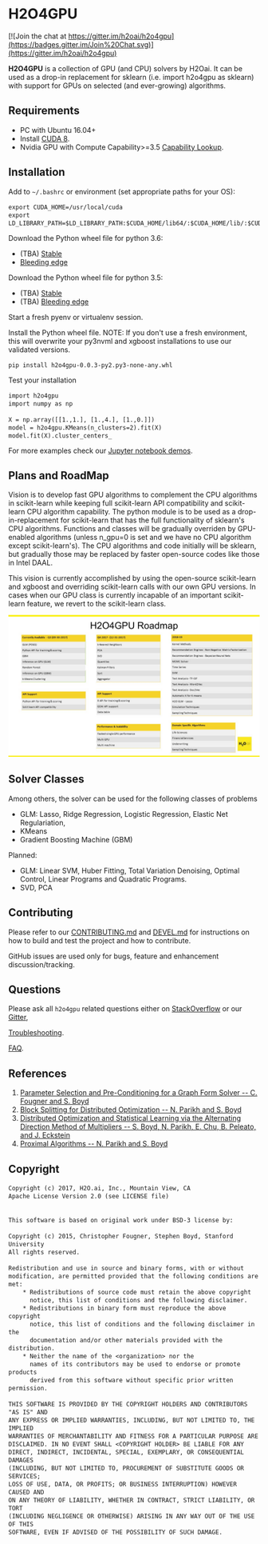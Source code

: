 # H2O4GPU

[![Join the chat at https://gitter.im/h2oai/h2o4gpu](https://badges.gitter.im/Join%20Chat.svg)](https://gitter.im/h2oai/h2o4gpu)

**H2O4GPU** is a collection of GPU (and CPU) solvers by H2Oai.  It can
be used as a drop-in replacement for sklearn (i.e. import h2o4gpu as sklearn)
with support for GPUs on selected (and ever-growing) algorithms.

## Requirements

* PC with Ubuntu 16.04+
* Install [CUDA 8](https://developer.nvidia.com/cuda-downloads).
* Nvidia GPU with Compute Capability>=3.5 [Capability Lookup](https://developer.nvidia.com/cuda-gpus).

## Installation

Add to `~/.bashrc` or environment (set appropriate paths for your OS):

```
export CUDA_HOME=/usr/local/cuda
export LD_LIBRARY_PATH=$LD_LIBRARY_PATH:$CUDA_HOME/lib64/:$CUDA_HOME/lib/:$CUDA_HOME/extras/CUPTI/lib64
```

Download the Python wheel file for python 3.6:
  * (TBA) [Stable](https://s3.amazonaws.com/artifacts.h2o.ai/releases/stable/ai/h2o/h2o4gpu/0.0.3/h2o4gpu-0.0.3-py2.py3-none-any.whl)
  * [Bleeding edge](https://s3.amazonaws.com/artifacts.h2o.ai/releases/bleeding-edge/ai/h2o/h2o4gpu/0.0.3/h2o4gpu-0.0.3-py2.py3-none-any.whl)

Download the Python wheel file for python 3.5:
  * (TBA) [Stable](https://s3.amazonaws.com/artifacts.h2o.ai/releases/stable/ai/h2o/h2o4gpu/0.0.3/h2o4gpu-0.0.3-py3.5.whl)
  * (TBA) [Bleeding edge](https://s3.amazonaws.com/artifacts.h2o.ai/releases/bleeding-edge/ai/h2o/h2o4gpu/0.0.3/h2o4gpu-0.0.3-py3.5.whl)
 
Start a fresh pyenv or virtualenv session.

Install the Python wheel file. NOTE: If you don't use a fresh environment, this will
overwrite your py3nvml and xgboost installations to use our validated
versions.

```
pip install h2o4gpu-0.0.3-py2.py3-none-any.whl
```

Test your installation

```
import h2o4gpu
import numpy as np

X = np.array([[1.,1.], [1.,4.], [1.,0.]])
model = h2o4gpu.KMeans(n_clusters=2).fit(X)
model.fit(X).cluster_centers_
```

For more examples check our [Jupyter notebook demos](https://github.com/h2oai/h2o4gpu/tree/master/examples/py/demos).

## Plans and RoadMap

Vision is to develop fast GPU algorithms to complement the CPU
algorithms in scikit-learn while keeping full scikit-learn API
compatibility and scikit-learn CPU algorithm capability. The python
module is to be used as a drop-in-replacement for scikit-learn that
has the full functionality of sklearn's CPU algorithms.  Functions and
classes will be gradually overriden by GPU-enabled algorithms (unless
n_gpu=0 is set and we have no CPU algorithm except scikit-learn's).
The CPU algorithms and code initially will be sklearn, but gradually
those may be replaced by faster open-source codes like those in Intel
DAAL.

This vision is currently accomplished by using the open-source
scikit-learn and xgboost and overriding scikit-learn calls with our
own GPU versions.  In cases when our GPU class is currently
incapable of an important scikit-learn feature, we revert to the
scikit-learn class.


![Alt text](https://github.com/h2oai/h2o4gpu/blob/master/roadmap.jpg
 "ROADMAP.")

## Solver Classes

Among others, the solver can be used for the following classes of problems

  + GLM: Lasso, Ridge Regression, Logistic Regression, Elastic Net Regulariation,
  + KMeans
  + Gradient Boosting Machine (GBM)

Planned:
  + GLM: Linear SVM, Huber Fitting, Total Variation Denoising, Optimal Control, Linear Programs and Quadratic Programs.
  + SVD, PCA


## Contributing

Please refer to our [CONTRIBUTING.md](CONTRIBUTING.md) and [DEVEL.md](DEVEL.md) for instructions on how to build and test the project and how to contribute.

GitHub issues are used only for bugs, feature and enhancement discussion/tracking.

## Questions

Please ask all `h2o4gpu` related questions either on [StackOverflow](https://stackoverflow.com/questions/tagged/h2o4gpu) or our [Gitter](https://gitter.im/h2oai/h2o4gpu),

[Troubleshooting](https://github.com/h2oai/h2o4gpu/tree/master/TROUBLESHOOTING.md).

[FAQ](https://github.com/h2oai/h2o4gpu/tree/master/FAQ.md).


## References

1. [Parameter Selection and Pre-Conditioning for a Graph Form Solver -- C. Fougner and S. Boyd][pogs]
2. [Block Splitting for Distributed Optimization -- N. Parikh and S. Boyd][block_splitting]
3. [Distributed Optimization and Statistical Learning via the Alternating Direction Method of Multipliers -- S. Boyd, N. Parikh, E. Chu, B. Peleato, and J. Eckstein][admm_distr_stats]
4. [Proximal Algorithms -- N. Parikh and S. Boyd][prox_algs]


[pogs]: http://stanford.edu/~boyd/papers/pogs.html "Parameter Selection and Pre-Conditioning for a Graph Form Solver -- C. Fougner and S. Boyd"

[block_splitting]: http://www.stanford.edu/~boyd/papers/block_splitting.html "Block Splitting for Distributed Optimization -- N. Parikh and S. Boyd"

[admm_distr_stats]: http://www.stanford.edu/~boyd/papers/block_splitting.html "Distributed Optimization and Statistical Learning via the Alternating Direction Method of Multipliers -- S. Boyd, N. Parikh, E. Chu, B. Peleato, and J. Eckstein"

[prox_algs]: http://www.stanford.edu/~boyd/papers/prox_algs.html "Proximal Algorithms -- N. Parikh and S. Boyd"

## Copyright

```
Copyright (c) 2017, H2O.ai, Inc., Mountain View, CA
Apache License Version 2.0 (see LICENSE file)


This software is based on original work under BSD-3 license by:

Copyright (c) 2015, Christopher Fougner, Stephen Boyd, Stanford University
All rights reserved.

Redistribution and use in source and binary forms, with or without
modification, are permitted provided that the following conditions are met:
    * Redistributions of source code must retain the above copyright
      notice, this list of conditions and the following disclaimer.
    * Redistributions in binary form must reproduce the above copyright
      notice, this list of conditions and the following disclaimer in the
      documentation and/or other materials provided with the distribution.
    * Neither the name of the <organization> nor the
      names of its contributors may be used to endorse or promote products
      derived from this software without specific prior written permission.

THIS SOFTWARE IS PROVIDED BY THE COPYRIGHT HOLDERS AND CONTRIBUTORS "AS IS" AND
ANY EXPRESS OR IMPLIED WARRANTIES, INCLUDING, BUT NOT LIMITED TO, THE IMPLIED
WARRANTIES OF MERCHANTABILITY AND FITNESS FOR A PARTICULAR PURPOSE ARE
DISCLAIMED. IN NO EVENT SHALL <COPYRIGHT HOLDER> BE LIABLE FOR ANY
DIRECT, INDIRECT, INCIDENTAL, SPECIAL, EXEMPLARY, OR CONSEQUENTIAL DAMAGES
(INCLUDING, BUT NOT LIMITED TO, PROCUREMENT OF SUBSTITUTE GOODS OR SERVICES;
LOSS OF USE, DATA, OR PROFITS; OR BUSINESS INTERRUPTION) HOWEVER CAUSED AND
ON ANY THEORY OF LIABILITY, WHETHER IN CONTRACT, STRICT LIABILITY, OR TORT
(INCLUDING NEGLIGENCE OR OTHERWISE) ARISING IN ANY WAY OUT OF THE USE OF THIS
SOFTWARE, EVEN IF ADVISED OF THE POSSIBILITY OF SUCH DAMAGE.
```
